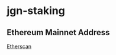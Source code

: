 # jgn-staking

## Ethereum Mainnet Address
[Etherscan](https://etherscan.io/address/0x56f95662e71f30b333b456439248c6de589082a4)
